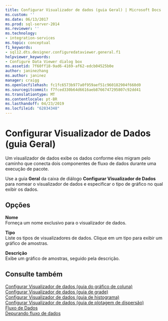 ```yaml
---
title: Configurar Visualizador de dados (guia Geral) | Microsoft Docs
ms.custom: ''
ms.date: 06/13/2017
ms.prod: sql-server-2014
ms.reviewer: ''
ms.technology:
- integration-services
ms.topic: conceptual
f1_keywords:
- sql12.dts.designer.configuredataviewer.general.f1
helpviewer_keywords:
- Configure Data Viewer dialog box
ms.assetid: 7f60ff18-9ad6-4169-af62-edcb04525b0e
author: janinezhang
ms.author: janinez
manager: craigg
ms.openlocfilehash: fc1fc6573b977a0f959aef51c960182904f660d0
ms.sourcegitcommit: f7fced330b64d6616aeb8766747295807c92dd41
ms.translationtype: MT
ms.contentlocale: pt-BR
ms.lasthandoff: 04/23/2019
ms.locfileid: "62834348"
---
```

# <a name="configure-data-viewer-general-tab"></a>Configurar Visualizador de Dados (guia Geral)
  Um visualizador de dados exibe os dados conforme eles migram pelo caminho que conecta dois componentes de fluxo de dados durante uma execução de pacote.  
  
 Use a guia **Geral** da caixa de diálogo **Configurar Visualizador de Dados** para nomear o visualizador de dados e especificar o tipo de gráfico no qual exibir os dados.  
  
## <a name="options"></a>Opções  
 **Nome**  
 Forneça um nome exclusivo para o visualizador de dados.  
  
 **Tipo**  
 Liste os tipos de visualizadores de dados. Clique em um tipo para exibir um gráfico de amostras.  
  
 **Descrição**  
 Exibe um gráfico de amostras, seguido pela descrição.  
  
## <a name="see-also"></a>Consulte também  
 [Configurar Visualizador de dados &#40;guia do gráfico de coluna&#41;](../../2014/integration-services/configure-data-viewer-column-chart-tab.md)   
 [Configurar Visualizador de dados &#40;guia de grade&#41;](../../2014/integration-services/configure-data-viewer-grid-tab.md)   
 [Configurar Visualizador de dados &#40;guia de histograma&#41;](../../2014/integration-services/configure-data-viewer-histogram-tab.md)   
 [Configurar Visualizador de dados &#40;guia de plotagem de dispersão&#41;](../../2014/integration-services/configure-data-viewer-scatter-plot-tab.md)   
 [Fluxo de Dados](data-flow/data-flow.md)   
 [Depurando fluxo de dados](troubleshooting/debugging-data-flow.md)  
  
  
